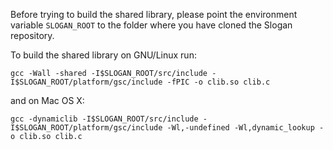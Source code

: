 Before trying to build the shared library, please point the environment variable `SLOGAN_ROOT` to
the folder where you have cloned the Slogan repository.

To build the shared library on GNU/Linux run:

`gcc -Wall -shared -I$SLOGAN_ROOT/src/include -I$SLOGAN_ROOT/platform/gsc/include -fPIC -o clib.so clib.c`

and on Mac OS X:

`gcc -dynamiclib -I$SLOGAN_ROOT/src/include -I$SLOGAN_ROOT/platform/gsc/include -Wl,-undefined -Wl,dynamic_lookup -o clib.so clib.c`

